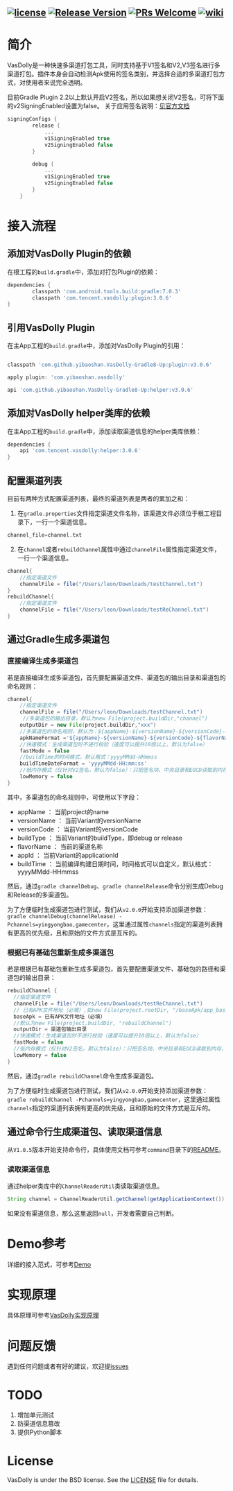 [![license](http://img.shields.io/badge/license-BSD3-brightgreen.svg?style=flat)](https://github.com/Tencent/VasDolly/blob/master/LICENSE)
[![Release Version](https://img.shields.io/badge/release-3.0.6-red.svg)](https://github.com/Tencent/VasDolly/releases)
[![PRs Welcome](https://img.shields.io/badge/PRs-welcome-brightgreen.svg)](https://github.com/Tencent/VasDolly/pulls)
[![wiki](https://img.shields.io/badge/Wiki-open-brightgreen.svg)](https://github.com/Tencent/VasDolly/wiki)
---


# 简介
VasDolly是一种快速多渠道打包工具，同时支持基于V1签名和V2,V3签名进行多渠道打包。插件本身会自动检测Apk使用的签名类别，并选择合适的多渠道打包方式，对使用者来说完全透明。

目前Gradle Plugin 2.2以上默认开启V2签名，所以如果想关闭V2签名，可将下面的v2SigningEnabled设置为false。
关于应用签名说明：[见官方文档](https://source.android.com/security/apksigning)
``` groovy
signingConfigs {
        release {
            ...
            v1SigningEnabled true
            v2SigningEnabled false
        }

        debug {
            ...
            v1SigningEnabled true
            v2SigningEnabled false
        }
    }
```

# 接入流程

## 添加对VasDolly Plugin的依赖
在根工程的`build.gradle`中，添加对打包Plugin的依赖：
``` groovy
dependencies {
        classpath 'com.android.tools.build:gradle:7.0.3'
        classpath 'com.tencent.vasdolly:plugin:3.0.6'
}
```
## 引用VasDolly Plugin
在主App工程的`build.gradle`中，添加对VasDolly Plugin的引用：
``` groovy

classpath 'com.github.yibaoshan.VasDolly-Gradle8-Up:plugin:v3.0.6'

apply plugin: 'com.yibaoshan.vasdolly'

api 'com.github.yibaoshan.VasDolly-Gradle8-Up:helper:v3.0.6'
```
## 添加对VasDolly helper类库的依赖
在主App工程的`build.gradle`中，添加读取渠道信息的helper类库依赖：
``` groovy
dependencies {
    api 'com.tencent.vasdolly:helper:3.0.6'
}
```
## 配置渠道列表
目前有两种方式配置渠道列表，最终的渠道列表是两者的累加之和：
1. 在`gradle.properties`文件指定渠道文件名称，该渠道文件必须位于根工程目录下，一行一个渠道信息。
``` groovy
channel_file=channel.txt
```
2. 在`channel`或者`rebuildChannel`属性中通过`channelFile`属性指定渠道文件，一行一个渠道信息。
``` groovy
channel{
    //指定渠道文件
    channelFile = file("/Users/leon/Downloads/testChannel.txt")
}
rebuildChannel{
    //指定渠道文件
    channelFile = file("/Users/leon/Downloads/testReChannel.txt")
}
```
## 通过Gradle生成多渠道包
### 直接编译生成多渠道包
若是直接编译生成多渠道包，首先要配置渠道文件、渠道包的输出目录和渠道包的命名规则：
``` groovy
channel{
    //指定渠道文件
    channelFile = file("/Users/leon/Downloads/testChannel.txt")
     //多渠道包的输出目录，默认为new File(project.buildDir,"channel")
    outputDir = new File(project.buildDir,"xxx")
    //多渠道包的命名规则，默认为：${appName}-${versionName}-${versionCode}-${flavorName}-${buildType}-${buildTime}
    apkNameFormat ='${appName}-${versionName}-${versionCode}-${flavorName}-${buildType}'
    //快速模式：生成渠道包时不进行校验（速度可以提升10倍以上，默认为false）
    fastMode = false
    //buildTime的时间格式，默认格式：yyyyMMdd-HHmmss
    buildTimeDateFormat = 'yyyyMMdd-HH:mm:ss'
    //低内存模式（仅针对V2签名，默认为false）：只把签名块、中央目录和EOCD读取到内存，不把最大头的内容块读取到内存，在手机上合成APK时，可以使用该模式
    lowMemory = false
}
```
其中，多渠道包的命名规则中，可使用以下字段：

* appName ： 当前project的name
* versionName ： 当前Variant的versionName
* versionCode ： 当前Variant的versionCode
* buildType ： 当前Variant的buildType，即debug or release
* flavorName ： 当前的渠道名称
* appId ： 当前Variant的applicationId
* buildTime ： 当前编译构建日期时间，时间格式可以自定义，默认格式：yyyyMMdd-HHmmss

然后，通过`gradle channelDebug`、`gradle channelRelease`命令分别生成Debug和Release的多渠道包。

为了方便临时生成渠道包进行测试，我们从`v2.0.0`开始支持添加渠道参数：`gradle channelDebug(channelRelease) -Pchannels=yingyongbao,gamecenter`，这里通过属性`channels`指定的渠道列表拥有更高的优先级，且和原始的文件方式是互斥的。

### 根据已有基础包重新生成多渠道包
若是根据已有基础包重新生成多渠道包，首先要配置渠道文件、基础包的路径和渠道包的输出目录：
``` groovy
rebuildChannel {
  //指定渠道文件
  channelFile = file("/Users/leon/Downloads/testReChannel.txt")
  // 已有APK文件地址（必填）,如new File(project.rootDir, "/baseApk/app_base.apk"),文件名中的base将被替换为渠道名
  baseApk = 已有APK文件地址（必填）
  //默认为new File(project.buildDir, "rebuildChannel")
  outputDir = 渠道包输出目录
  //快速模式：生成渠道包时不进行校验（速度可以提升10倍以上，默认为false）
  fastMode = false
  //低内存模式（仅针对V2签名，默认为false）：只把签名块、中央目录和EOCD读取到内存，不把最大头的内容块读取到内存，在手机上合成APK时，可以使用该模式
  lowMemory = false
}
```
然后，通过`gradle rebuildChannel`命令生成多渠道包。

为了方便临时生成渠道包进行测试，我们从`v2.0.0`开始支持添加渠道参数：`gradle rebuildChannel -Pchannels=yingyongbao,gamecenter`，这里通过属性`channels`指定的渠道列表拥有更高的优先级，且和原始的文件方式是互斥的。

## 通过命令行生成渠道包、读取渠道信息
从`V1.0.5`版本开始支持命令行，具体使用文档可参考`command`目录下的[README](https://github.com/Tencent/VasDolly/blob/master/command/README.md)。

### 读取渠道信息
通过helper类库中的`ChannelReaderUtil`类读取渠道信息。
``` java
String channel = ChannelReaderUtil.getChannel(getApplicationContext());
```
如果没有渠道信息，那么这里返回`null`，开发者需要自己判断。

# Demo参考
详细的接入范式，可参考[Demo](https://github.com/Tencent/VasDolly/tree/master/app)

# 实现原理
具体原理可参考[VasDolly实现原理](https://github.com/Tencent/VasDolly/wiki/VasDolly%E5%AE%9E%E7%8E%B0%E5%8E%9F%E7%90%86)

# 问题反馈
遇到任何问题或者有好的建议，欢迎提[issues](https://github.com/Tencent/VasDolly/issues)

# TODO

1. 增加单元测试
2. 防渠道信息篡改
3. 提供Python脚本

# License
VasDolly is under the BSD license. See the [LICENSE](https://github.com/Tencent/VasDolly/blob/master/LICENSE) file for details.
